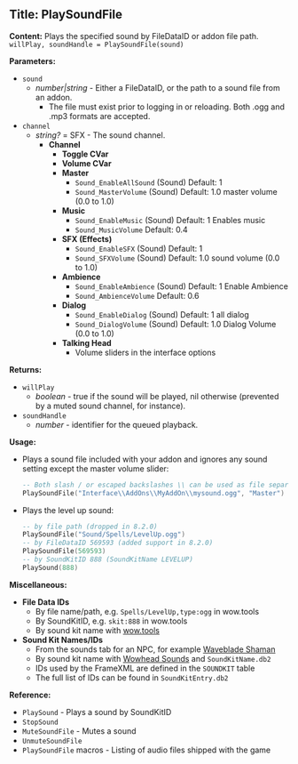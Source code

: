 ## Title: PlaySoundFile

**Content:**
Plays the specified sound by FileDataID or addon file path.
`willPlay, soundHandle = PlaySoundFile(sound)`

**Parameters:**
- `sound`
  - *number|string* - Either a FileDataID, or the path to a sound file from an addon.
    - The file must exist prior to logging in or reloading. Both .ogg and .mp3 formats are accepted.
- `channel`
  - *string?* = SFX - The sound channel.
    - **Channel**
      - **Toggle CVar**
      - **Volume CVar**
      - **Master**
        - `Sound_EnableAllSound` (Sound) Default: 1
        - `Sound_MasterVolume` (Sound) Default: 1.0 master volume (0.0 to 1.0)
      - **Music**
        - `Sound_EnableMusic` (Sound) Default: 1 Enables music
        - `Sound_MusicVolume` Default: 0.4
      - **SFX (Effects)**
        - `Sound_EnableSFX` (Sound) Default: 1
        - `Sound_SFXVolume` (Sound) Default: 1.0 sound volume (0.0 to 1.0)
      - **Ambience**
        - `Sound_EnableAmbience` (Sound) Default: 1 Enable Ambience
        - `Sound_AmbienceVolume` Default: 0.6
      - **Dialog**
        - `Sound_EnableDialog` (Sound) Default: 1 all dialog
        - `Sound_DialogVolume` (Sound) Default: 1.0 Dialog Volume (0.0 to 1.0)
      - **Talking Head**
        - Volume sliders in the interface options

**Returns:**
- `willPlay`
  - *boolean* - true if the sound will be played, nil otherwise (prevented by a muted sound channel, for instance).
- `soundHandle`
  - *number* - identifier for the queued playback.

**Usage:**
- Plays a sound file included with your addon and ignores any sound setting except the master volume slider:
  ```lua
  -- Both slash / or escaped backslashes \\ can be used as file separators.
  PlaySoundFile("Interface\\AddOns\\MyAddOn\\mysound.ogg", "Master")
  ```
- Plays the level up sound:
  ```lua
  -- by file path (dropped in 8.2.0)
  PlaySoundFile("Sound/Spells/LevelUp.ogg")
  -- by FileDataID 569593 (added support in 8.2.0)
  PlaySoundFile(569593)
  -- by SoundKitID 888 (SoundKitName LEVELUP)
  PlaySound(888)
  ```

**Miscellaneous:**
- **File Data IDs**
  - By file name/path, e.g. `Spells/LevelUp,type:ogg` in wow.tools
  - By SoundKitID, e.g. `skit:888` in wow.tools
  - By sound kit name with [wow.tools](https://wow.tools/files/sounds.php)
- **Sound Kit Names/IDs**
  - From the sounds tab for an NPC, for example [Waveblade Shaman](https://www.wowhead.com/npc=154304/waveblade-shaman#sounds)
  - By sound kit name with [Wowhead Sounds](https://www.wowhead.com/sounds) and `SoundKitName.db2`
  - IDs used by the FrameXML are defined in the `SOUNDKIT` table
  - The full list of IDs can be found in `SoundKitEntry.db2`

**Reference:**
- `PlaySound` - Plays a sound by SoundKitID
- `StopSound`
- `MuteSoundFile` - Mutes a sound
- `UnmuteSoundFile`
- `PlaySoundFile` macros - Listing of audio files shipped with the game